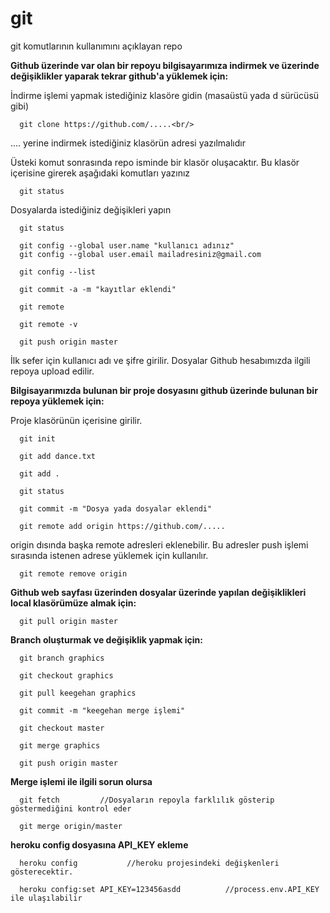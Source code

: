 # git
git komutlarının kullanımını açıklayan repo<br/>

<b>Github üzerinde var olan bir repoyu bilgisayarımıza indirmek ve 
üzerinde değişiklikler yaparak tekrar github'a yüklemek için:</b><br/>

İndirme işlemi yapmak istediğiniz klasöre gidin (masaüstü yada d sürücüsü gibi)<br/>

      git clone https://github.com/.....<br/>

.... yerine indirmek istediğiniz klasörün adresi yazılmalıdır<br/>

Üsteki komut sonrasında repo isminde bir klasör oluşacaktır. Bu klasör içerisine girerek aşağıdaki komutları yazınız<br/>

      git status
          

Dosyalarda istediğiniz değişikleri yapın<br/>

      git status

      git config --global user.name "kullanıcı adınız"
      git config --global user.email mailadresiniz@gmail.com

      git config --list

      git commit -a -m "kayıtlar eklendi"

      git remote

      git remote -v

      git push origin master

İlk sefer için kullanıcı adı ve şifre girilir. Dosyalar Github hesabımızda ilgili repoya upload edilir.

<b>Bilgisayarımızda bulunan bir proje dosyasını github üzerinde bulunan bir repoya yüklemek için:</b><br/>

Proje klasörünün içerisine girilir.<br/>

      git init

      git add dance.txt

      git add .

      git status

      git commit -m "Dosya yada dosyalar eklendi"

      git remote add origin https://github.com/.....

origin dısında başka remote adresleri eklenebilir. Bu adresler push işlemi sırasında istenen adrese yüklemek için kullanılır.<br/>

      git remote remove origin

<b>Github web sayfası üzerinden dosyalar üzerinde yapılan değişiklikleri local klasörümüze almak için:</b> <br/>

      git pull origin master

<b>Branch oluşturmak ve değişiklik yapmak için:</b><br/>

      git branch graphics

      git checkout graphics

      git pull keegehan graphics

      git commit -m "keegehan merge işlemi"

      git checkout master

      git merge graphics

      git push origin master

<b>Merge işlemi ile ilgili sorun olursa</b>

      git fetch         //Dosyaların repoyla farklılık gösterip göstermediğini kontrol eder
      
      git merge origin/master
  

<b>heroku config dosyasına API_KEY ekleme</b>

      heroku config           //heroku projesindeki değişkenleri gösterecektir.
      
      heroku config:set API_KEY=123456asdd          //process.env.API_KEY ile ulaşılabilir








